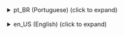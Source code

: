 <details><summary>pt_BR (Portuguese) (click to expand)</summary><p>
	
# LewBr-InventarioMundial
Plugin [InventarioMundial] do software para PocketMine-MP (pmmp)

-------------
[Obtenha os últimos artefatos do LewBr-InventarioMundial (arquivo PHAR) aqui](https://github.com/LewBr/LewBr-InventarioMundial/releases)
-------------

### Como usar?
1) Instale o plugin .phar últimos artefatos;
2) Reinicie seu servidor;
3) Altere as configurações do plugin de sua preferência pelo arquivo: (config.yml).

### Últimas versões:
- 1.0.0
	- não adicionado
  
### TAREFAS:
- [x] Suporte ao provedor YAML
- [ ] Guardar os itens do mundo de um jogador em seu provedor
- [ ] Receber os itens guardados no provedor
- [ ] Suporte ao provedor MySQL

### Lançamentos:

- **Construções Estáveis:**

| Versão  | Download (PHAR) | Download (ZIP) |
| ------- | --------------- | -------------- |
| 1.0.0   | [aqui](https://github.com/LewBr/LewBr-Titulo/releases)  | [aqui](https://github.com/LewBr/LewBr-InventarioMundial/releases) |

<br>

- **Outros lançamentos de versões [aqui](https://github.com/LewBr/LewBr-InventarioMundial/releases)**

## Sobre
- Feito por LewBr (Leonardo S. William)
- Github - http://github.com/LewBr
- Email - leonardosantow@gmail.com
- Twitter - http://twitter.com/Lew_Br

</p></details>
<br>
<details><summary>en_US (English) (click to expand)</summary><p>
	
# LewBr-WorldWideInventory
Plugin [WorldWideInventory] for the software PocketMine-MP (pmmp)

-------------
[Get the latest LewBr-WorldWideInventory artifacts (PHAR file) here](https://github.com/LewBr/LewBr-InventarioMundial/releases)
-------------

### How to setup?
1) Install the plugin .phar artifacts;
2) Restart your server;
3) Change the plugin settings you prefer by using the file: (config.yml).

### Latest versions:
- 1.0.0
	- not released
  
### TODO:
- [x] YAML Provider Support
- [ ] Save a player's world items to your provider
- [ ] Receive items saved in the provider
- [ ] MySQL provider support

### Releases:

- **Stable builds:**

| Version  | Download (PHAR) | Download (ZIP) |
| ------- | --------------- | -------------- |
| 1.0.0   | [here](https://github.com/LewBr/LewBr-Titulo/releases)  | [here](https://github.com/LewBr/LewBr-InventarioMundial/releases) |

<br>

- **Other Release Releases [here](https://github.com/LewBr/LewBr-InventarioMundial/releases)**

## About
- Created by LewBr (Leonardo S. William)
- Github - http://github.com/LewBr
- Email - leonardosantow@gmail.com
- Twitter - http://twitter.com/Lew_Br

</p></details>
